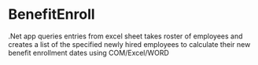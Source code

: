# BenefitEnroll
.Net app queries entries from excel sheet 
takes roster of employees and creates a list of the specified newly hired employees to calculate their new benefit enrollment dates
using COM/Excel/WORD
